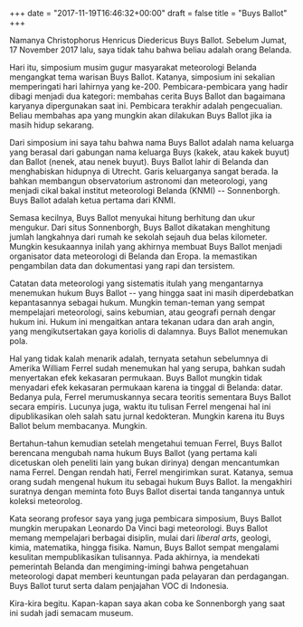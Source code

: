 +++
date = "2017-11-19T16:46:32+00:00"
draft = false
title = "Buys Ballot"
+++
<p>Namanya Christophorus Henricus Diedericus Buys Ballot. Sebelum Jumat, 17 November 2017 lalu, saya tidak tahu bahwa beliau adalah orang Belanda.</p><p>Hari itu, simposium musim gugur masyarakat meteorologi Belanda mengangkat tema warisan Buys Ballot. Katanya, simposium ini sekalian memperingati hari lahirnya yang ke-200. Pembicara-pembicara yang hadir dibagi menjadi dua kategori: membahas cerita Buys Ballot dan bagaimana karyanya dipergunakan saat ini. Pembicara terakhir adalah pengecualian. Beliau membahas apa yang mungkin akan dilakukan Buys Ballot jika ia masih hidup sekarang.</p><p>Dari simposium ini saya tahu bahwa nama Buys Ballot adalah nama keluarga yang berasal dari gabungan nama keluarga Buys (kakek, atau kakek buyut) dan Ballot (nenek, atau nenek buyut). Buys Ballot lahir di Belanda dan menghabiskan hidupnya di Utrecht. Garis keluarganya sangat berada. Ia bahkan membangun observatorium astronomi dan meteorologi, yang menjadi cikal bakal institut meteorologi Belanda (KNMI) -- Sonnenborgh. Buys Ballot adalah ketua pertama dari KNMI.</p><p>Semasa kecilnya, Buys Ballot menyukai hitung berhitung dan ukur mengukur. Dari situs Sonnenborgh, Buys Ballot dikatakan menghitung jumlah langkahnya dari rumah ke sekolah sejauh dua belas kilometer. Mungkin kesukaannya inilah yang akhirnya membuat Buys Ballot menjadi organisator data meteorologi di Belanda dan Eropa. Ia memastikan pengambilan data dan dokumentasi yang rapi dan tersistem.</p><p>Catatan data meteorologi yang sistematis itulah yang mengantarnya menemukan hukum Buys Ballot -- yang hingga saat ini masih diperdebatkan kepantasannya sebagai hukum. Mungkin teman-teman yang sempat mempelajari meteorologi, sains kebumian, atau geografi pernah dengar hukum ini. Hukum ini mengaitkan antara tekanan udara dan arah angin, yang mengikutsertakan gaya koriolis di dalamnya. Buys Ballot menemukan pola.</p><p>Hal yang tidak kalah menarik adalah, ternyata setahun sebelumnya di Amerika William Ferrel sudah menemukan hal yang serupa, bahkan sudah menyertakan efek kekasaran permukaan. Buys Ballot mungkin tidak menyadari efek kekasaran permukaan karena ia tinggal di Belanda: datar. Bedanya pula, Ferrel merumuskannya secara teoritis sementara Buys Ballot secara empiris. Lucunya juga, waktu itu tulisan Ferrel mengenai hal ini dipublikasikan oleh salah satu jurnal kedokteran. Mungkin karena itu Buys Ballot belum membacanya. Mungkin.</p><p>Bertahun-tahun kemudian setelah mengetahui temuan Ferrel, Buys Ballot berencana mengubah nama hukum Buys Ballot (yang pertama kali dicetuskan oleh peneliti lain yang bukan dirinya) dengan mencantumkan nama Ferrel. Dengan rendah hati, Ferrel mengirimkan surat. Katanya, semua orang sudah mengenal hukum itu sebagai hukum Buys Ballot. Ia mengakhiri suratnya dengan meminta foto Buys Ballot disertai tanda tangannya untuk koleksi meteorolog.</p><p>Kata seorang profesor saya yang juga pembicara simposium, Buys Ballot mungkin merupakan Leonardo Da Vinci bagi meteorologi. Buys Ballot memang mempelajari berbagai disiplin, mulai dari <i>liberal arts</i>, geologi, kimia, matematika, hingga fisika. Namun, Buys Ballot sempat mengalami kesulitan mempublikasikan tulisannya. Pada akhirnya, ia mendekati pemerintah Belanda dan mengiming-imingi bahwa pengetahuan meteorologi dapat memberi keuntungan pada pelayaran dan perdagangan. Buys Ballot turut serta dalam penjajahan VOC di Indonesia.</p><p>Kira-kira begitu. Kapan-kapan saya akan coba ke Sonnenborgh yang saat ini sudah jadi semacam museum.</p>